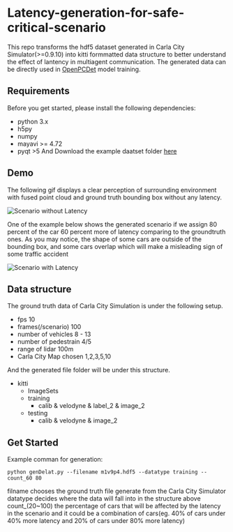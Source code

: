# Latency-generation-for-safe-critical-scenario
This repo transforms the hdf5 dataset generated in Carla City Simulator(>=0.9.10) into kitti formmatted data structure to better understand the effect of lantency in multiagent communication. The generated data can be directly used in [OpenPCDet](https://github.com/open-mmlab/OpenPCDet) model training.  

## Requirements
Before you get started, please install the following dependencies:
- python 3.x
- h5py
- numpy
- mayavi >= 4.72
- pyqt >5
And Download the example daatset folder [here](https://drive.google.com/file/d/1vnifcFfoUZfJCyd7sK0ep1lUb5M9V__o/view?usp=share_link)

## Demo 
The following gif displays a clear perception of surrounding environment with fused point cloud and ground truth bounding box without any latency.

![Scenario without Latency](without_lag.gif)

One of the example below shows the generated scenario if we assign 80 percent of the car 60 percent more of latency comparing to the groundtruth ones. As you may notice, the shape of some cars are outside of the bounding box, and some cars overlap which will make a misleading sign of some traffic accident

![Scenario with Latency](with_lag.gif)

## Data structure
The ground truth data of Carla City Simulation is under the following setup.
 - fps 10 
 - frames(/scenario) 100
 - number of vehicles 8 - 13
 - number of pedestrain 4/5 
 - range of lidar 100m
 - Carla City Map chosen 1,2,3,5,10

And the generated file folder will be under this structure.

- kitti
  - ImageSets
  - training
    - calib & velodyne & label_2 & image_2
  - testing
    - calib & velodyne & image_2


## Get Started 
Example comman for generation: 
```
python genDelat.py --filename m1v9p4.hdf5 --datatype training --count_60 80
```
filname chooses the ground truth file generate from the Carla City Simulator
datatype decides where the data will fall into in the structure above 
count_(20~100) the percentage of cars that will be affected by the latency in the scenario and it could be a combination of cars(eg. 40% of cars under 40% more latency and 20% of cars under 80% more latency)
